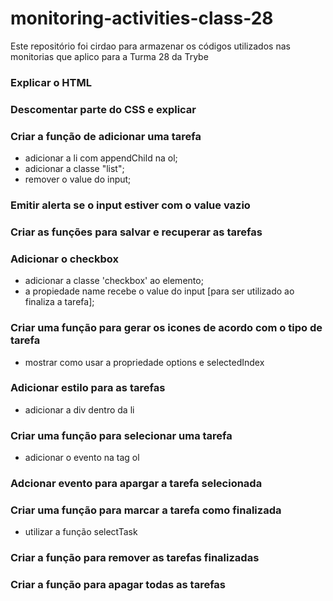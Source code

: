 # monitoring-activities-class-28

Este repositório foi cirdao para armazenar os códigos utilizados nas monitorias que aplico para a Turma 28 da Trybe

### Explicar o HTML
### Descomentar parte do CSS e explicar

### Criar a função de adicionar uma tarefa
 - adicionar a li com appendChild na ol;
 - adicionar a classe "list";
 - remover o value do input;

### Emitir alerta se o input estiver com o value vazio

### Criar as funções para salvar e recuperar as tarefas

### Adicionar o checkbox 
 - adicionar a classe 'checkbox' ao elemento;
 - a propiedade name recebe o value do input [para ser utilizado ao finaliza a tarefa];

### Criar uma função para gerar os icones de acordo com o tipo de tarefa
 - mostrar como usar a propriedade options e selectedIndex

### Adicionar estilo para as tarefas
 - adicionar a div dentro da li

### Criar uma função para selecionar uma tarefa
 - adicionar o evento na tag ol

### Adcionar evento para apargar a tarefa selecionada

### Criar uma função para marcar a tarefa como finalizada
 - utilizar a função selectTask

### Criar a função para remover as tarefas finalizadas

### Criar a função para apagar todas as tarefas